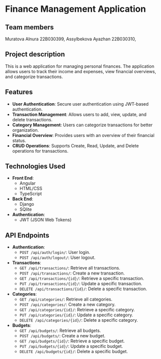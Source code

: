 # Finance Management Application

## Team members

Muratova Alnura 22B030399,
Assylbekova Ayazhan 22В030310,

## Project description

This is a web application for managing personal finances. The application allows users to track their income and expenses, view financial overviews, and categorize transactions.

## Features

- **User Authentication**: Secure user authentication using JWT-based authentication.
- **Transaction Management**: Allows users to add, view, update, and delete transactions.
- **Category Management**: Users can categorize transactions for better organization.
- **Financial Overview**: Provides users with an overview of their financial status.
- **CRUD Operations**: Supports Create, Read, Update, and Delete operations for transactions.

## Technologies Used

- **Front End**:
  - Angular
  - HTML/CSS
  - TypeScript
- **Back End**:
  - Django
  - SQlite
- **Authentication**:
  - JWT (JSON Web Tokens)

## API Endpoints

- **Authentication**:
  - `POST /api/auth/login/`: User login.
  - `POST /api/auth/logout/`: User logout.
- **Transactions**:
  - `GET /api/transactions/`: Retrieve all transactions.
  - `POST /api/transactions/`: Create a new transaction.
  - `GET /api/transactions/{id}/`: Retrieve a specific transaction.
  - `PUT /api/transactions/{id}/`: Update a specific transaction.
  - `DELETE /api/transactions/{id}/`: Delete a specific transaction.
- **Categories**:
  - `GET /api/categories/`: Retrieve all categories.
  - `POST /api/categories/`: Create a new category.
  - `GET /api/categories/{id}/`: Retrieve a specific category.
  - `PUT /api/categories/{id}/`: Update a specific category.
  - `DELETE /api/categories/{id}/`: Delete a specific category.
- **Budgets**:
  - `GET /api/budgets/`: Retrieve all budgets.
  - `POST /api/budgets/`: Create a new budget.
  - `GET /api/budgets/{id}/`: Retrieve a specific budget.
  - `PUT /api/budgets/{id}/`: Update a specific budget.
  - `DELETE /api/budgets/{id}/`: Delete a specific budget.
